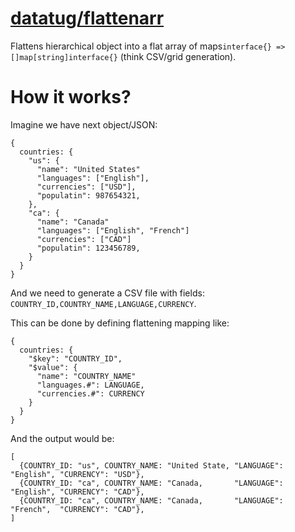 # [datatug/flattenarr](https://github.com/datatug/flattenarr)

Flattens hierarchical object into a flat array of maps`interface{} => []map[string]interface{}` (think CSV/grid generation).

# How it works?

Imagine we have next object/JSON:
```
{
  countries: {
    "us": {
      "name": "United States"
      "languages": ["English"],
      "currencies": ["USD"],
      "populatin": 987654321,
    },
    "ca": {
      "name": "Canada"
      "languages": ["English", "French"]
      "currencies": ["CAD"]
      "populatin": 123456789,
    }
  }
}
```

And we need to generate a CSV file with fields: `COUNTRY_ID,COUNTRY_NAME,LANGUAGE,CURRENCY`.

This can be done by defining flattening mapping like:
```
{
  countries: {
    "$key": "COUNTRY_ID",
    "$value": {
      "name": "COUNTRY_NAME"
      "languages.#": LANGUAGE,
      "currencies.#": CURRENCY
    }
  }
}
```

And the output would be:

```
[
  {COUNTRY_ID: "us", COUNTRY_NAME: "United State, "LANGUAGE": "English", "CURRENCY": "USD"},
  {COUNTRY_ID: "ca", COUNTRY_NAME: "Canada,       "LANGUAGE": "English", "CURRENCY": "CAD"},
  {COUNTRY_ID: "ca", COUNTRY_NAME: "Canada,       "LANGUAGE": "French",  "CURRENCY": "CAD"},
]
```

